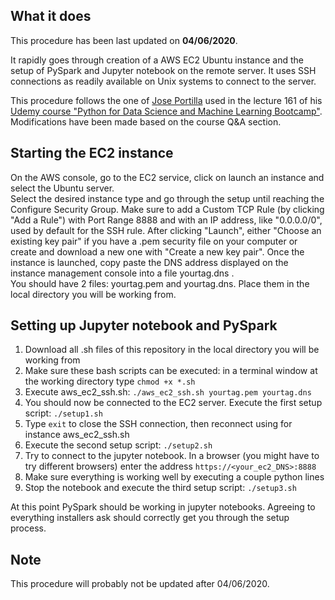 ## What it does
This procedure has been last updated on **04/06/2020**.

It rapidly goes through creation of a AWS EC2 Ubuntu instance and the setup of PySpark and Jupyter notebook on the remote server. 
It uses SSH connections as readily available on Unix systems to connect to the server. 


This procedure follows the one of [Jose Portilla](https://medium.com/@josemarcialportilla/getting-spark-python-and-jupyter-notebook-running-on-amazon-ec2-dec599e1c297)
used in the lecture 161 of his [Udemy course "Python for Data Science and Machine Learning Bootcamp"](https://www.udemy.com/course/python-for-data-science-and-machine-learning-bootcamp/).   
Modifications have been made based on the course Q&A section. 

## Starting the EC2 instance
On the AWS console, go to the EC2 service, click on launch an instance and select the Ubuntu server.   
Select the desired instance type and go through the setup until reaching the Configure Security Group. Make sure to add a Custom TCP Rule (by clicking "Add a Rule")
with Port Range 8888 and with an IP address, like "0.0.0.0/0", used by default for the SSH rule. 
After clicking "Launch", either "Choose an existing key pair" if you have a .pem security file on your computer or create and download a new one with "Create a new key pair".
Once the instance is launched, copy paste the DNS address displayed on the instance management console into a file yourtag.dns .   
You should have 2 files: yourtag.pem and yourtag.dns. Place them in the local directory you will be working from. 

## Setting up Jupyter notebook and PySpark
1. Download all .sh files of this repository in the local directory you will be working from
1. Make sure these bash scripts can be executed: in a terminal window at the working directory type `chmod +x *.sh`
1. Execute aws_ec2_ssh.sh: `./aws_ec2_ssh.sh yourtag.pem yourtag.dns`
1. You should now be connected to the EC2 server. Execute the first setup script: `./setup1.sh`
1. Type `exit` to close the SSH connection, then reconnect using for instance aws_ec2_ssh.sh
1. Execute the second setup script: `./setup2.sh`
1. Try to connect to the jupyter notebook. In a browser (you might have to try different browsers) enter the address `https://<your_ec2_DNS>:8888`
1. Make sure everything is working well by executing a couple python lines 
1. Stop the notebook and execute the third setup script: `./setup3.sh`

At this point PySpark should be working in jupyter notebooks. Agreeing to everything installers ask should correctly get you through the setup process.

## Note
This procedure will probably not be updated after 04/06/2020. 
